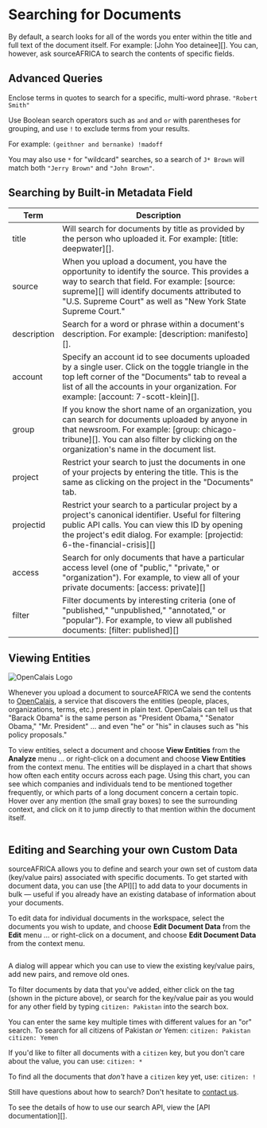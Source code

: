 # Searching for Documents

By default, a search looks for all of the words you enter within the title and full text of the document itself. For example: [John Yoo detainee][]. You can, however, ask sourceAFRICA to search the contents of specific fields.

## Advanced Queries
Enclose terms in quotes to search for a specific, multi-word phrase. `"Robert Smith"`

Use Boolean search operators such as `and` and `or` with parentheses for grouping, and use `!` to exclude terms from your results.

For example: `(geithner and bernanke) !madoff`

You may also use `*` for "wildcard" searches, so a search of `J* Brown` will match both `"Jerry Brown"` and `"John Brown"`.

## <span id="builtin">Searching by Built-in Metadata Field</span>

Term                        | Description
----------------------------|---------------------
title                       | Will search for documents by title as provided by the person who uploaded it. For example: [title: deepwater][].
source                      | When you upload a document, you have the opportunity to identify the source. This provides a way to search that field. For example: [source: supreme][] will identify documents attributed to "U.S. Supreme Court" as well as "New York State Supreme Court."
description                 | Search for a word or phrase within a document's description. For example: [description: manifesto][].
account                     | Specify an account id to see documents uploaded by a single user. Click on the toggle triangle in the top left corner of the "Documents" tab to reveal a list of all the accounts in your organization. For example: [account: 7-scott-klein][].
group                       | If you know the short name of an organization, you can search for documents uploaded by anyone in that newsroom. For example: [group: chicago-tribune][]. You can also filter by clicking on the organization's name in the document list.
project                     | Restrict your search to just the documents in one of your projects by entering the title. This is the same as clicking on the project in the "Documents" tab.
projectid                   | Restrict your search to a particular project by a project's canonical identifier. Useful for filtering public API calls. You can view this ID by opening the project's edit dialog. For example: [projectid: 6-the-financial-crisis][]
access                      | Search for only documents that have a particular access level (one of "public," "private," or "organization"). For example, to view all of your private documents: [access: private][]
filter                      | Filter documents by interesting criteria (one of "published," "unpublished," "annotated," or "popular"). For example, to view all published documents: [filter: published][]

## <span id="viewing_entities">Viewing Entities</span>

![OpenCalais Logo][]

Whenever you upload a document to sourceAFRICA we send the contents to [OpenCalais][], a service that discovers the entities (people, places, organizations, terms, etc.) present in plain text. OpenCalais can tell us that "Barack Obama" is the same person as "President Obama," "Senator Obama," "Mr. President" ... and even "he" or "his" in clauses such as "his policy proposals."

To view entities, select a document and choose **View Entities** from the **Analyze** menu ... or right-click on a document and choose **View Entities** from the context menu. The entities will be displayed in a chart that shows how often each entity occurs across each page. Using this chart, you can see which companies and individuals tend to be mentioned together frequently, or which parts of a long document concern a certain topic. Hover over any mention (the small gray boxes) to see the surrounding context, and click on it to jump directly to that mention within the document itself.

<img alt="" src="/images/help/entities.png" class="full_line" />

## <span id="metadata">Editing and Searching your own Custom Data</span>

sourceAFRICA allows you to define and search your own set of custom data (key/value pairs) associated with specific documents. To get started with document data, you can use [the API][] to add data to your documents in bulk &mdash; useful if you already have an existing database of information about your documents.

To edit data for individual documents in the workspace, select the documents you wish to update, and choose **Edit Document Data** from the **Edit** menu ... or right-click on a document, and choose **Edit Document Data** from the context menu.

<img alt="" src="/images/help/edit_document_data.png" class="full_line" />

A dialog will appear which you can use to view the existing key/value pairs, add new pairs, and remove old ones.

To filter documents by data that you've added, either click on the tag (shown in the picture above), or search for the key/value pair as you would for any other field by typing `citizen: Pakistan` into the search box.

You can enter the same key multiple times with different values for an "or" search. To search for all citizens of Pakistan *or* Yemen: `citizen: Pakistan citizen: Yemen`

If you'd like to filter all documents with a `citizen` key, but you don't care about the value, you can use: `citizen: *`

To find all the documents that *don't* have a `citizen` key yet, use: `citizen: !`

Still have questions about how to search? Don't hesitate to [contact us][].

To see the details of how to use our search API, view the [API documentation][].


[OpenCalais]: http://www.opencalais.com/
[OpenCalais Logo]: /images/help/opencalais.jpg
[contact us]: javascript:dc.ui.Dialog.contact()

